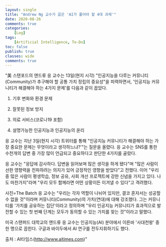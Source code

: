 ```yaml
---
layout: single
title: "Andrew Ng 교수가 꼽은 'AI가 풀어야 할 4대 과제'"
date: 2020-08-26
comments: true
categories: 
    [Log]
tags:
    [Artificial Intelligence, To-Do]
toc: false
publish: true
classes: wide
comments: true
---
```


"美 스탠포드의 앤드류 응 교수는 13일(현지 시각) "인공지능을 다루는 커뮤니티(Community)가 추구해야 할 공통 가치 정립의 중요성"을 피력하면서, '인공지능 커뮤니티가 해결해야 하는 4가지 문제'를 다음과 같이 꼽았다. 

1. 기후 변화와 환경 문제

2. 잘못된 정보 방지

3. 의료 서비스(코로나19 포함)

4. 설명가능한 인공지능과 인공지능의 윤리

응 교수는 지난 3일(현지 시각) 트위터를 통해 "인공지능 커뮤니티가 해결해야 하는 가장 중요한 문제는 무엇이라고 생각하느냐?'"는 질문을 올렸다. 응 교수는 SNS를 통한 수천개의 답변 중 가장 많이 언급되고 중요하다고 판단한 4가지를 골랐다. 


응 교수는 "응답에 감사하다. 답변을 읽어보며 많은 생각을 하게 됐다"며 "많은 사람이 선한 영향력을 전파하려는 의지가 있어 긍정적인 영향을 받았다"고 전했다. 이어 "우리 중 많은 사람이 평생학습, 정보 공유, 사회 개선 프로젝트에 강한 신념을 가지고 있다. 나도 마찬가지"라며 "우리 모두 함께라면 어떤 상황이든 이겨낼 수 있다"고 격려했다. 


사진=The Batch
응 교수는 "우리는 각자 역할이 나뉘어 있지만, 결코 혼자서는 성공할 수 없을 것"이라며 커뮤니티(Community)의 가치(연대)에 대해 강조했다. 그는 커뮤니티를 '가치를 공유하는 집단'이라고 정의하며 "우리 인공지능 커뮤니티가 효과적으로 발전할 수 있는 첫 번째 단계는 모두가 동의할 수 있는 가치를 찾는 것"이라고 말했다.

미국 스탠퍼드 대학교의 앤드류 응 교수는 인공지능(AI) 분야에서 이른바 '사대천왕' 중 한 명으로 꼽힌다. 구글과 바이두에서 AI 연구를 전두지휘하기도 했다.

출처 : AI타임스(http://www.aitimes.com)"